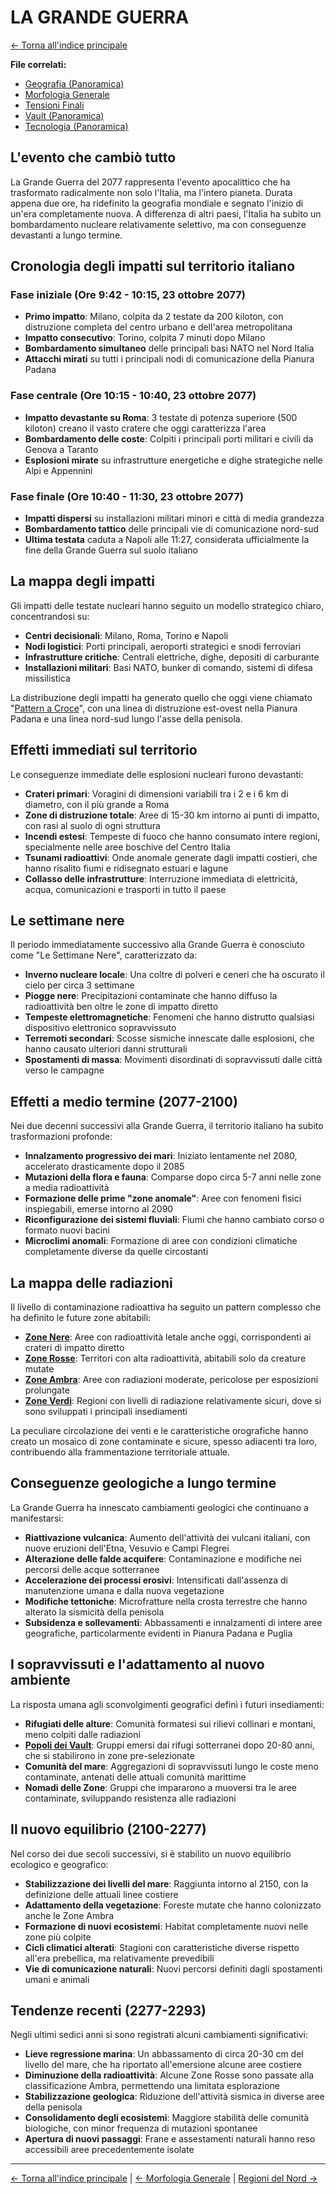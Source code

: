 # LA GRANDE GUERRA

[← Torna all'indice principale](../01-Indice/01.0-indice-principale.md)

**File correlati:**
- [Geografia (Panoramica)](../03-Geografia/03.0-geografia-panoramica.md)
- [Morfologia Generale](../03-Geografia/03.1-morfologia-generale.md)
- [Tensioni Finali](../02-Storia/02.4-tensioni-finali.md)
- [Vault (Panoramica)](../09-Vault/09.0-vault-panoramica.md)
- [Tecnologia (Panoramica)](../08-Tecnologia/08.0-tecnologia-panoramica.md)

## L'evento che cambiò tutto

La Grande Guerra del 2077 rappresenta l'evento apocalittico che ha trasformato radicalmente non solo l'Italia, ma l'intero pianeta. Durata appena due ore, ha ridefinito la geografia mondiale e segnato l'inizio di un'era completamente nuova. A differenza di altri paesi, l'Italia ha subito un bombardamento nucleare relativamente selettivo, ma con conseguenze devastanti a lungo termine.

## Cronologia degli impatti sul territorio italiano

### Fase iniziale (Ore 9:42 - 10:15, 23 ottobre 2077)

- **Primo impatto**: Milano, colpita da 2 testate da 200 kiloton, con distruzione completa del centro urbano e dell'area metropolitana
- **Impatto consecutivo**: Torino, colpita 7 minuti dopo Milano
- **Bombardamento simultaneo** delle principali basi NATO nel Nord Italia
- **Attacchi mirati** su tutti i principali nodi di comunicazione della Pianura Padana

### Fase centrale (Ore 10:15 - 10:40, 23 ottobre 2077)

- **Impatto devastante su Roma**: 3 testate di potenza superiore (500 kiloton) creano il vasto cratere che oggi caratterizza l'area
- **Bombardamento delle coste**: Colpiti i principali porti militari e civili da Genova a Taranto
- **Esplosioni mirate** su infrastrutture energetiche e dighe strategiche nelle Alpi e Appennini

### Fase finale (Ore 10:40 - 11:30, 23 ottobre 2077)

- **Impatti dispersi** su installazioni militari minori e città di media grandezza
- **Bombardamento tattico** delle principali vie di comunicazione nord-sud
- **Ultima testata** caduta a Napoli alle 11:27, considerata ufficialmente la fine della Grande Guerra sul suolo italiano

## La mappa degli impatti

Gli impatti delle testate nucleari hanno seguito un modello strategico chiaro, concentrandosi su:

- **Centri decisionali**: Milano, Roma, Torino e Napoli
- **Nodi logistici**: Porti principali, aeroporti strategici e snodi ferroviari
- **Infrastrutture critiche**: Centrali elettriche, dighe, depositi di carburante
- **Installazioni militari**: Basi NATO, bunker di comando, sistemi di difesa missilistica

La distribuzione degli impatti ha generato quello che oggi viene chiamato "[Pattern a Croce](../03-Geografia/03.3-regioni-nord.md)", con una linea di distruzione est-ovest nella Pianura Padana e una linea nord-sud lungo l'asse della penisola.

## Effetti immediati sul territorio

Le conseguenze immediate delle esplosioni nucleari furono devastanti:

- **Crateri primari**: Voragini di dimensioni variabili tra i 2 e i 6 km di diametro, con il più grande a Roma
- **Zone di distruzione totale**: Aree di 15-30 km intorno ai punti di impatto, con rasi al suolo di ogni struttura
- **Incendi estesi**: Tempeste di fuoco che hanno consumato intere regioni, specialmente nelle aree boschive del Centro Italia
- **Tsunami radioattivi**: Onde anomale generate dagli impatti costieri, che hanno risalito fiumi e ridisegnato estuari e lagune
- **Collasso delle infrastrutture**: Interruzione immediata di elettricità, acqua, comunicazioni e trasporti in tutto il paese

## Le settimane nere

Il periodo immediatamente successivo alla Grande Guerra è conosciuto come "Le Settimane Nere", caratterizzato da:

- **Inverno nucleare locale**: Una coltre di polveri e ceneri che ha oscurato il cielo per circa 3 settimane
- **Piogge nere**: Precipitazioni contaminate che hanno diffuso la radioattività ben oltre le zone di impatto diretto
- **Tempeste elettromagnetiche**: Fenomeni che hanno distrutto qualsiasi dispositivo elettronico sopravvissuto
- **Terremoti secondari**: Scosse sismiche innescate dalle esplosioni, che hanno causato ulteriori danni strutturali
- **Spostamenti di massa**: Movimenti disordinati di sopravvissuti dalle città verso le campagne

## Effetti a medio termine (2077-2100)

Nei due decenni successivi alla Grande Guerra, il territorio italiano ha subito trasformazioni profonde:

- **Innalzamento progressivo dei mari**: Iniziato lentamente nel 2080, accelerato drasticamente dopo il 2085
- **Mutazioni della flora e fauna**: Comparse dopo circa 5-7 anni nelle zone a media radioattività
- **Formazione delle prime "zone anomale"**: Aree con fenomeni fisici inspiegabili, emerse intorno al 2090
- **Riconfigurazione dei sistemi fluviali**: Fiumi che hanno cambiato corso o formato nuovi bacini
- **Microclimi anomali**: Formazione di aree con condizioni climatiche completamente diverse da quelle circostanti

## La mappa delle radiazioni

Il livello di contaminazione radioattiva ha seguito un pattern complesso che ha definito le future zone abitabili:

- **[Zone Nere](../03-Geografia/03.4-regioni-centro.md#la-zona-morta-di-roma)**: Aree con radioattività letale anche oggi, corrispondenti ai crateri di impatto diretto
- **[Zone Rosse](../03-Geografia/03.4-regioni-centro.md)**: Territori con alta radioattività, abitabili solo da creature mutate
- **[Zone Ambra](../03-Geografia/03.3-regioni-nord.md)**: Aree con radiazioni moderate, pericolose per esposizioni prolungate
- **[Zone Verdi](../03-Geografia/03.5-regioni-sud.md)**: Regioni con livelli di radiazione relativamente sicuri, dove si sono sviluppati i principali insediamenti

La peculiare circolazione dei venti e le caratteristiche orografiche hanno creato un mosaico di zone contaminate e sicure, spesso adiacenti tra loro, contribuendo alla frammentazione territoriale attuale.

## Conseguenze geologiche a lungo termine

La Grande Guerra ha innescato cambiamenti geologici che continuano a manifestarsi:

- **Riattivazione vulcanica**: Aumento dell'attività dei vulcani italiani, con nuove eruzioni dell'Etna, Vesuvio e Campi Flegrei
- **Alterazione delle falde acquifere**: Contaminazione e modifiche nei percorsi delle acque sotterranee
- **Accelerazione dei processi erosivi**: Intensificati dall'assenza di manutenzione umana e dalla nuova vegetazione
- **Modifiche tettoniche**: Microfratture nella crosta terrestre che hanno alterato la sismicità della penisola
- **Subsidenza e sollevamenti**: Abbassamenti e innalzamenti di intere aree geografiche, particolarmente evidenti in Pianura Padana e Puglia

## I sopravvissuti e l'adattamento al nuovo ambiente

La risposta umana agli sconvolgimenti geografici definì i futuri insediamenti:

- **Rifugiati delle alture**: Comunità formatesi sui rilievi collinari e montani, meno colpiti dalle radiazioni
- **[Popoli dei Vault](../09-Vault/09.5-sopravvissuti-vault.md)**: Gruppi emersi dai rifugi sotterranei dopo 20-80 anni, che si stabilirono in zone pre-selezionate
- **Comunità del mare**: Aggregazioni di sopravvissuti lungo le coste meno contaminate, antenati delle attuali comunità marittime
- **Nomadi delle Zone**: Gruppi che impararono a muoversi tra le aree contaminate, sviluppando resistenza alle radiazioni

## Il nuovo equilibrio (2100-2277)

Nel corso dei due secoli successivi, si è stabilito un nuovo equilibrio ecologico e geografico:

- **Stabilizzazione dei livelli del mare**: Raggiunta intorno al 2150, con la definizione delle attuali linee costiere
- **Adattamento della vegetazione**: Foreste mutate che hanno colonizzato anche le Zone Ambra
- **Formazione di nuovi ecosistemi**: Habitat completamente nuovi nelle zone più colpite
- **Cicli climatici alterati**: Stagioni con caratteristiche diverse rispetto all'era prebellica, ma relativamente prevedibili
- **Vie di comunicazione naturali**: Nuovi percorsi definiti dagli spostamenti umani e animali

## Tendenze recenti (2277-2293)

Negli ultimi sedici anni si sono registrati alcuni cambiamenti significativi:

- **Lieve regressione marina**: Un abbassamento di circa 20-30 cm del livello del mare, che ha riportato all'emersione alcune aree costiere
- **Diminuzione della radioattività**: Alcune Zone Rosse sono passate alla classificazione Ambra, permettendo una limitata esplorazione
- **Stabilizzazione geologica**: Riduzione dell'attività sismica in diverse aree della penisola
- **Consolidamento degli ecosistemi**: Maggiore stabilità delle comunità biologiche, con minor frequenza di mutazioni spontanee
- **Apertura di nuovi passaggi**: Frane e assestamenti naturali hanno reso accessibili aree precedentemente isolate

---

[← Torna all'indice principale](../01-Indice/01.0-indice-principale.md) | [← Morfologia Generale](../03-Geografia/03.1-morfologia-generale.md) | [Regioni del Nord →](../03-Geografia/03.3-regioni-nord.md)